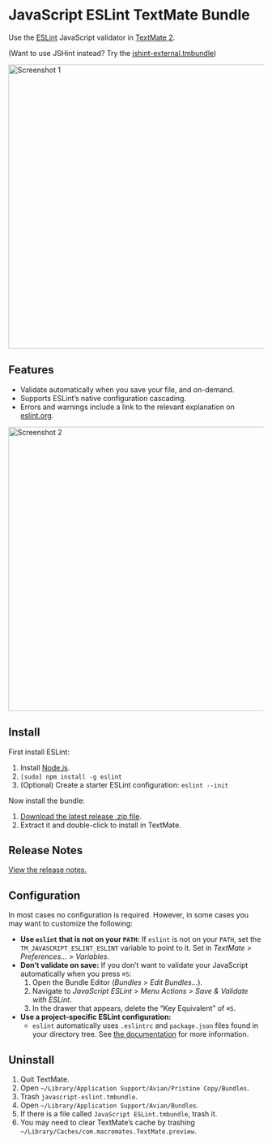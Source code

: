 # JavaScript ESLint TextMate Bundle

Use the [ESLint](http://eslint.org/) JavaScript validator in [TextMate 2](https://github.com/textmate/textmate).

(Want to use JSHint instead? Try the [jshint-external.tmbundle](https://github.com/natesilva/jshint-external.tmbundle))

<img src="http://natesilva.github.io/javascript-eslint.tmbundle/images/no-errors-2.0.0.png" width="500" style="width:560px;" alt="Screenshot 1">

## Features

* Validate automatically when you save your file, and on-demand.
* Supports ESLint’s native configuration cascading.
* Errors and warnings include a link to the relevant explanation on [eslint.org](http://eslint.org/).

<img src="http://natesilva.github.io/javascript-eslint.tmbundle/images/with-errors-2.0.0.png" width="500" style="width:560px;" alt="Screenshot 2">

## Install

First install ESLint:

1. Install [Node.js](http://nodejs.org/).
2. `[sudo] npm install -g eslint`
3. (Optional) Create a starter ESLint configuration: `eslint --init`

Now install the bundle:

1. [Download the latest release .zip file](https://github.com/natesilva/javascript-eslint.tmbundle/releases/latest).
2. Extract it and double-click to install in TextMate.

## Release Notes

<a href="https://github.com/natesilva/javascript-eslint.tmbundle/releases">View the release notes.</a>

## Configuration

In most cases no configuration is required. However, in some cases you may want to customize the following:

* **Use `eslint` that is not on your `PATH`:** If `eslint` is not on your `PATH`, set the `TM_JAVASCRIPT_ESLINT_ESLINT` variable to point to it. Set in *TextMate* > *Preferences…* > *Variables*.
* **Don’t validate on save:** If you don’t want to validate your JavaScript automatically when you press `⌘S`:
    1. Open the Bundle Editor (*Bundles* > *Edit Bundles…*).
    2. Navigate to *JavaScript ESLint* > *Menu Actions* > *Save & Validate with ESLint*.
    3. In the drawer that appears, delete the “Key Equivalent” of `⌘S`.
* **Use a project-specific ESLint configuration:**
    * `eslint` automatically uses `.eslintrc` and `package.json` files found in your directory tree. See [the documentation](http://eslint.org/docs/user-guide/configuring#configuration-cascading-and-hierarchy) for more information.

## Uninstall

1. Quit TextMate.
2. Open `~/Library/Application Support/Avian/Pristine Copy/Bundles`.
3. Trash `javascript-eslint.tmbundle`.
4. Open `~/Library/Application Support/Avian/Bundles`.
5. If there is a file called `JavaScript ESLint.tmbundle`, trash it.
6. You may need to clear TextMate’s cache by trashing `~/Library/Caches/com.macromates.TextMate.preview`.
